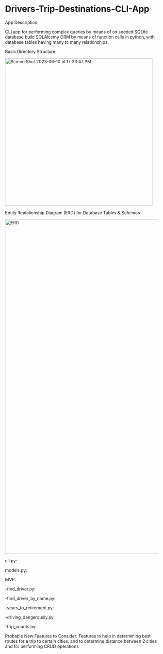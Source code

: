# Drivers-Trip-Destinations-CLI-App

App Description:

CLI app for performing complex queries by means of on seeded SQLite database build SQLAlcemy ORM by means of function calls in python, with database tables having many to many relationships.



Basic Directory Structure

<img width="486" alt="Screen Shot 2023-06-10 at 17 33 47 PM" src="https://github.com/Arimoro2020/Drivers-Trip-Destinations-CLI-App/assets/73043768/5f2c9637-2259-4c45-b399-0cb2a442636e">



Entity Realationship Diagram (ERD) for Database Tables & Schemas 

<img width="1102" alt="ERD" src="https://github.com/Arimoro2020/Drivers-Trip-Destinations-CLI-App/assets/73043768/15f3f381-98bd-4eb7-b93d-3bc9575e05ed">



cli.py:


models.py:



MVP:


-find_driver.py:


-find_driver_by_name.py:


-years_to_retirement.py:


-driving_dangerously.py:


-trip_counts.py:

Probable New Features to Consider:
Features to help in determining best routes for a trip to certain cities, and to determine distance between 2 cities and for performing CRUD operations 



